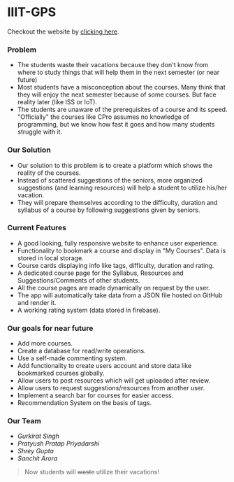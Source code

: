 # IIIT-GPS
Checkout the website by [clicking here](https://tichnas.github.io/IIIT-GPS "clicking here").

### Problem
- The students waste their vacations because they don't know from where to study things that will help them in the next semester (or near future)
- Most students have a misconception about the courses. Many think that they will enjoy the next semester because of some courses. But face reality later (like ISS or IoT).
- The students are unaware of the prerequisites of a course and its speed. "Officially" the courses like CPro assumes no knowledge of programming, but we know how fast it goes and how many students struggle with it.

### Our Solution
- Our solution to this problem is to create a platform which shows the reality of the courses.
- Instead of scattered suggestions of the seniors, more organized suggestions (and learning resources) will help a student to utilize his/her vacation.
- They will prepare themselves according to the difficulty, duration and syllabus of a course by following suggestions given by seniors.

### Current Features
- A good looking, fully responsive website to enhance user experience.
- Functionality to bookmark a course and display in "My Courses". Data is stored in local storage.
- Course cards displaying info like tags, difficulty, duration and rating.
- A dedicated course page for the Syllabus, Resources and Suggestions/Comments of other students.
- All the course pages are made dynamically on request by the user.
- The app will automatically take data from a JSON file hosted on GitHub and render it.
- A working rating system (data stored in firebase).

### Our goals for near future
- Add more courses.
- Create a database for read/write operations.
- Use a self-made commenting system.
- Add functionality to create users account and store data like bookmarked courses globally.
- Allow users to post resources which will get uploaded after review.
- Allow users to request suggestions/resources from another user.
- Implement a search bar for courses for easier access.
- Recommendation System on the basis of tags.

### Our Team
- *Gurkirat Singh*
- *Pratyush Pratap Priyadarshi*
- *Shrey Gupta*
- *Sanchit Arora*

>Now students will ~~waste~~ utilize their vacations!
